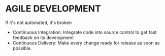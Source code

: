 # AGILE DEVELOPMENT

If it's not automated, it's broken

- Continuous Integration: Integrate code into source control to get fast feedback on its development
- Continuous Delivery: Make every change ready for release as soon as possible.



